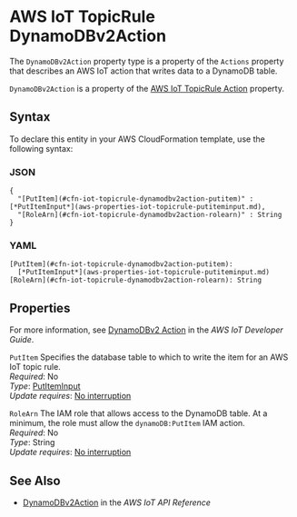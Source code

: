# AWS IoT TopicRule DynamoDBv2Action<a name="aws-properties-iot-topicrule-dynamodbv2action"></a>

<a name="aws-properties-iot-topicrule-dynamodbv2action-description"></a>The `DynamoDBv2Action` property type is a property of the `Actions` property that describes an AWS IoT action that writes data to a DynamoDB table\.

<a name="aws-properties-iot-topicrule-dynamodbv2action-inheritance"></a> `DynamoDBv2Action` is a property of the [AWS IoT TopicRule Action](aws-properties-iot-topicrule-action.md) property\. 

## Syntax<a name="aws-properties-iot-topicrule-dynamodbv2action-syntax"></a>

To declare this entity in your AWS CloudFormation template, use the following syntax:

### JSON<a name="aws-properties-iot-topicrule-dynamodbv2action-syntax.json"></a>

```
{
  "[PutItem](#cfn-iot-topicrule-dynamodbv2action-putitem)" : [*PutItemInput*](aws-properties-iot-topicrule-putiteminput.md),
  "[RoleArn](#cfn-iot-topicrule-dynamodbv2action-rolearn)" : String
}
```

### YAML<a name="aws-properties-iot-topicrule-dynamodbv2action-syntax.yaml"></a>

```
[PutItem](#cfn-iot-topicrule-dynamodbv2action-putitem): 
  [*PutItemInput*](aws-properties-iot-topicrule-putiteminput.md)
[RoleArn](#cfn-iot-topicrule-dynamodbv2action-rolearn): String
```

## Properties<a name="aws-properties-iot-topicrule-dynamodbv2action-properties"></a>

For more information, see [DynamoDBv2 Action](https://docs.aws.amazon.com/iot/latest/developerguide/iot-rule-actions.html) in the *AWS IoT Developer Guide*\.

`PutItem`  <a name="cfn-iot-topicrule-dynamodbv2action-putitem"></a>
Specifies the database table to which to write the item for an AWS IoT topic rule\.  
 *Required*: No  
 *Type*: [PutItemInput](aws-properties-iot-topicrule-putiteminput.md)  
 *Update requires*: [No interruption](using-cfn-updating-stacks-update-behaviors.md#update-no-interrupt) 

`RoleArn`  <a name="cfn-iot-topicrule-dynamodbv2action-rolearn"></a>
The IAM role that allows access to the DynamoDB table\. At a minimum, the role must allow the `dynamoDB:PutItem` IAM action\.  
 *Required*: No  
 *Type*: String  
 *Update requires*: [No interruption](using-cfn-updating-stacks-update-behaviors.md#update-no-interrupt) 

## See Also<a name="aws-properties-iot-topicrule-dynamodbv2action-seealso"></a>
+ [DynamoDBv2Action](https://docs.aws.amazon.com/iot/latest/apireference/API_DynamoDBv2Action.html) in the *AWS IoT API Reference*